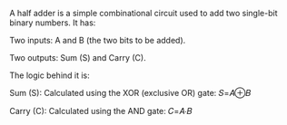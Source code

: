 A half adder is a simple combinational circuit used to add two single-bit binary numbers. It has:

Two inputs: A and B (the two bits to be added).

Two outputs: Sum (S) and Carry (C).

The logic behind it is:

Sum (S): Calculated using the XOR (exclusive OR) gate: 
𝑆=𝐴⊕𝐵

Carry (C): Calculated using the AND gate: 
𝐶=𝐴⋅𝐵
